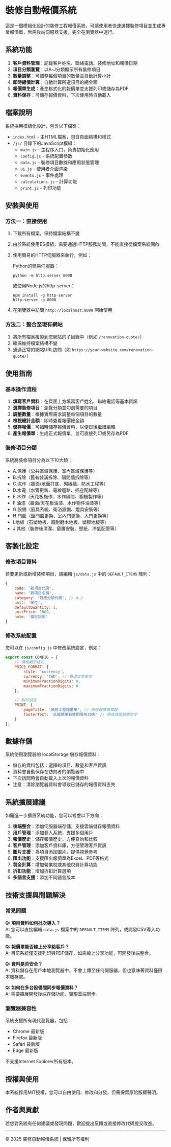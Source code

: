 # 裝修自動報價系統

這是一個模組化設計的裝修工程報價系統，可讓使用者快速選擇裝修項目並生成專業報價單，無需後端伺服器支援，完全在瀏覽器中運行。

## 系統功能

1. **客戶資料管理**：記錄客戶姓名、聯絡電話、裝修地址和報價日期
2. **項目分類瀏覽**：以A-J分類顯示所有裝修項目
3. **數量調整**：可調整每個項目的數量並自動計算小計
4. **即時總價計算**：自動計算所選項目的總金額
5. **報價單生成**：產生格式化的報價單並支援列印或儲存為PDF
6. **資料保存**：可儲存報價資料，下次使用時自動載入

## 檔案說明

系統採用模組化設計，包含以下檔案：

- `index.html` - 主HTML檔案，包含頁面結構和樣式
- `/js/` 目錄下的JavaScript模組：
  - `main.js` - 主程序入口，負責初始化應用
  - `config.js` - 系統配置參數
  - `data.js` - 裝修項目數據和應用狀態管理
  - `ui.js` - 使用者介面渲染
  - `events.js` - 事件處理
  - `calculations.js` - 計算功能
  - `print.js` - 列印功能

## 安裝與使用

### 方法一：直接使用

1. 下載所有檔案，保持檔案結構不變
2. 由於系統使用ES模組，需要通過HTTP服務訪問，不能直接從檔案系統開啟
3. 使用簡易的HTTP伺服器來執行，例如：
   
   Python的簡易伺服器：
   ```
   python -m http.server 8000
   ```
   
   或使用Node.js的http-server：
   ```
   npm install -g http-server
   http-server -p 8000
   ```

4. 在瀏覽器中訪問 `http://localhost:8000` 開始使用

### 方法二：整合至現有網站

1. 將所有檔案複製到您網站的子目錄中（例如 `/renovation-quote/`）
2. 確保維持檔案結構不變
3. 通過正常的網站URL訪問（如 `https://your-website.com/renovation-quote/`）

## 使用指南

### 基本操作流程

1. **填寫客戶資料**：在頁面上方填寫客戶姓名、聯絡電話等基本資訊
2. **選擇裝修項目**：瀏覽分類並勾選需要的項目
3. **調整數量**：根據實際需求調整每個項目的數量
4. **檢視總計金額**：即時查看報價總金額
5. **儲存報價**：可臨時儲存報價資料，以便日後繼續編輯
6. **產生報價單**：生成正式報價單，並可直接列印或另存為PDF

### 裝修項目分類

系統將裝修項目分為以下10大類：

- A.保護（公共區域保護、室內區域保護等）
- B.拆除（舊有裝潢拆除、隔間牆拆除等）
- C.泥作（牆面/地面打底、砌磚牆、防水工程等）
- D.水電（水管更新、電線迴路、插座配線等）
- E.木作（天花板施作、木作隔間、櫥櫃製作等）
- F.油漆（牆面/天花板油漆、木作物件油漆等）
- G.設備（廚具系統、衛浴設備、燈具安裝等）
- H.門窗（鋁門窗更換、室內門更換、大門更換等）
- I.地板（石塑地板、超耐磨木地板、塑膠地板等）
- J.其他（裝修後清潔、窗簾安裝、壁紙、冷氣配管等）

## 客製化設定

### 修改項目資料

若要更新或新增裝修項目，請編輯 `js/data.js` 中的 `DEFAULT_ITEMS` 陣列：

```javascript
{
    code: '新項目代碼',
    name: '新項目名稱',
    category: '對應分類代碼', // A-J
    unit: '單位',
    defaultQuantity: 1,
    unitPrice: 1000,
    note: '備註說明'
}
```

### 修改系統配置

您可以在 `js/config.js` 中修改系統設定，例如：

```javascript
export const CONFIG = {
    // 價格顯示格式
    PRICE_FORMAT: {
        style: 'currency',
        currency: 'TWD', // 更改貨幣單位
        minimumFractionDigits: 0,
        maximumFractionDigits: 0
    },
    
    // 列印設定
    PRINT: {
        pageTitle: '裝修工程報價單', // 修改報價單標題
        footerText: '此報價單有效期限為30天' // 修改底部說明文字
    }
};
```

## 數據存儲

系統使用瀏覽器的 localStorage 儲存報價資料：

- 儲存的資料包括：選擇的項目、數量和客戶資訊
- 資料會自動保存在訪問者的瀏覽器中
- 下次訪問時會自動載入上次的報價資料
- 注意：清除瀏覽器資料會導致已儲存的報價資料丟失

## 系統擴展建議

如需進一步擴展系統功能，您可以考慮以下方向：

1. **後端整合**：添加伺服器端存儲，支援雲端儲存報價資料
2. **用戶管理**：添加登入系統，支援多個用戶
3. **報價歷史**：儲存報價歷史，方便查詢和比較
4. **客戶管理**：添加客戶資料庫，方便管理客戶資訊
5. **圖片支援**：為項目添加圖片，提供視覺參考
6. **匯出功能**：支援匯出報價單為Excel、PDF等格式
7. **稅金計算**：增加營業稅或其他稅費計算功能
8. **折扣功能**：增加折扣計算選項
9. **多語言支援**：添加不同語言版本

## 技術支援與問題解決

### 常見問題

**Q: 項目資料如何批次導入？**  
A: 您可以直接編輯 `data.js` 檔案中的 `DEFAULT_ITEMS` 陣列，或開發CSV導入功能。

**Q: 報價單能否線上分享給客戶？**  
A: 目前系統僅支援列印與PDF儲存，如需線上分享功能，可開發後端整合。

**Q: 資料是否安全？**  
A: 資料儲存在用戶本地瀏覽器中，不會上傳至任何伺服器，但也意味著資料僅限本機存取。

**Q: 如何在多台設備間同步報價資料？**  
A: 需要擴展開發後端存儲功能，實現雲端同步。

### 瀏覽器兼容性

系統支援所有現代瀏覽器，包括：
- Chrome 最新版
- Firefox 最新版
- Safari 最新版
- Edge 最新版

不支援Internet Explorer所有版本。

## 授權與使用

本系統採用MIT授權，您可以自由使用、修改和分發，但需保留原始版權聲明。

## 作者與貢獻

若您對系統有任何建議或發現問題，歡迎提出反饋或直接修改代碼提交改進。

---

© 2025 裝修自動報價系統 | 保留所有權利